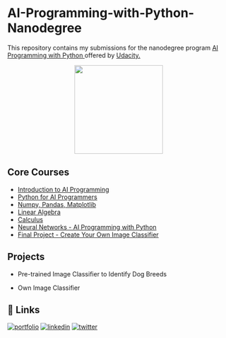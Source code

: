 # AI-Programming-with-Python-Nanodegree

This repository contains my submissions for the nanodegree program <a href="https://www.udacity.com/course/ai-programming-python-nanodegree--nd089"> AI Programming with Python </a> offered by <a href="https://www.udacity.com/"> Udacity.</a>

<div align="center">
<img height="200" src="https://ibb.co/ypx5QMw">
</div>


## Core Courses

 - [Introduction to AI Programming](https://awesomeopensource.com/project/elangosundar/awesome-README-templates)
 - [Python for AI Programmers](https://github.com/matiassingers/awesome-readme)
 - [Numpy, Pandas, Matplotlib](https://bulldogjob.com/news/449-how-to-write-a-good-readme-for-your-github-project)
 - [Linear Algebra](https://awesomeopensource.com/project/elangosundar/awesome-README-templates)
 - [Calculus](https://github.com/matiassingers/awesome-readme)
 - [Neural Networks - AI Programming with Python](https://bulldogjob.com/news/449-how-to-write-a-good-readme-for-your-github-project)
 - [Final Project - Create Your Own Image Classifier](https://bulldogjob.com/news/449-how-to-write-a-good-readme-for-your-github-project)



                                                                                                                                                                                                                


## Projects

- Pre-trained Image Classifier to Identify Dog Breeds

- Own Image Classifier


## 🔗 Links
[![portfolio](https://img.shields.io/badge/my_portfolio-000?style=for-the-badge&logo=ko-fi&logoColor=white)](https://katherineoelsner.com/)
[![linkedin](https://img.shields.io/badge/linkedin-0A66C2?style=for-the-badge&logo=linkedin&logoColor=white)](https://www.linkedin.com/)
[![twitter](https://img.shields.io/badge/twitter-1DA1F2?style=for-the-badge&logo=twitter&logoColor=white)](https://twitter.com/)
